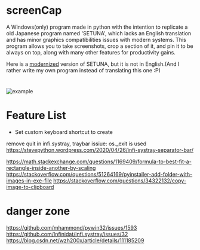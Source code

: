 # screenCap

A Windows(only) program made in python with the intention to replicate a old Japanese program named 'SETUNA', which lacks an English translation and has minor graphics compatibilities issues with modern systems. This program allows you to take screenshots, crop a section of it, and pin it to be always on top, along with many other features for productivity gains.

Here is a [modernized](https://github.com/tylearymf/SETUNA2) version of SETUNA, but it is not in English.(And I rather write my own program instead of translating this one :P)

#
![example](https://imgur.com/a/XQqAB29)
#
# Feature List
* Set custom keyboard shortcut to create







remove quit in infi.systray, traybar
issiue: os._exit is used
https://stevepython.wordpress.com/2020/04/26/infi-systray-separator-bar/

https://math.stackexchange.com/questions/1169409/formula-to-best-fit-a-rectangle-inside-another-by-scaling
https://stackoverflow.com/questions/51264169/pyinstaller-add-folder-with-images-in-exe-file
https://stackoverflow.com/questions/34322132/copy-image-to-clipboard

# danger zone
https://github.com/mhammond/pywin32/issues/1593
https://github.com/Infinidat/infi.systray/issues/32
https://blog.csdn.net/wzh200x/article/details/111185209
